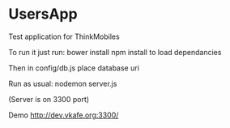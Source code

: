 # UsersApp
Test application for ThinkMobiles

To run it just run:
  bower install
  npm install
to load dependancies

Then in config/db.js place database uri

Run as usual: nodemon server.js  

(Server is on 3300 port)

Demo  http://dev.vkafe.org:3300/
